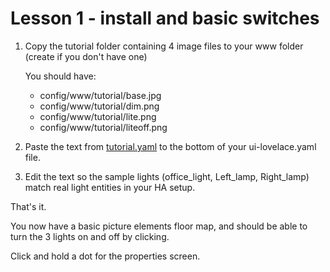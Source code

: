 # Lesson 1 - install and basic switches
 
 
1.  Copy the tutorial folder containing 4 image files to your www folder (create if you don't have one)

	You should have:	 
	 * config/www/tutorial/base.jpg
	 * config/www/tutorial/dim.png
	 * config/www/tutorial/lite.png
	 * config/www/tutorial/liteoff.png
	 
	 
2.  Paste the text from [tutorial.yaml](https://github.com/bradcrc/color-lite-card/blob/master/tutorial/Lesson-1-Switches/Lesson-Files/tutorial.yaml) to the bottom of your ui-lovelace.yaml file.	 


3.  Edit the text so the sample lights (office_light, Left_lamp, Right_lamp) match real light entities in your HA setup. 




That's it.  

You now have a basic picture elements floor map, and should be able to turn the 3 lights on and off by clicking.

Click and hold a dot for the properties screen.
	
